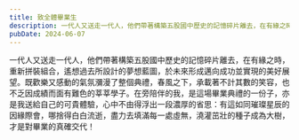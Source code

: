 ```yaml
---
title: 致全體畢業生
description: 一代人又送走一代人，他們帶著構築五股國中歷史的記憶碎片離去，在有緣之時，重新拼裝組合，遙想過去所設計的夢想藍圖，於未來形……
pubDate: 2024-06-07
---
```


一代人又送走一代人，他們帶著構築五股國中歷史的記憶碎片離去，在有緣之時，重新拼裝組合，遙想過去所設計的夢想藍圖，於未來形成邁向成功並實現的美好展望。既歡樂又感動的氣氛瀰漫了整個典禮，春風之下，承載著不計其數的笑容，也不乏因成績而面有難色的莘莘學子。在旁陪伴的我，是這場畢業典禮的一份子，亦是我送給自己的可貴體驗，心中不由得浮出一段濃厚的省思：有這如同璀璨星辰的因緣際會，哪捨得白白流逝，盡力去填滿每一處虛無，澆灌茁壯的種子成為大樹，才是對畢業的真確交代！
